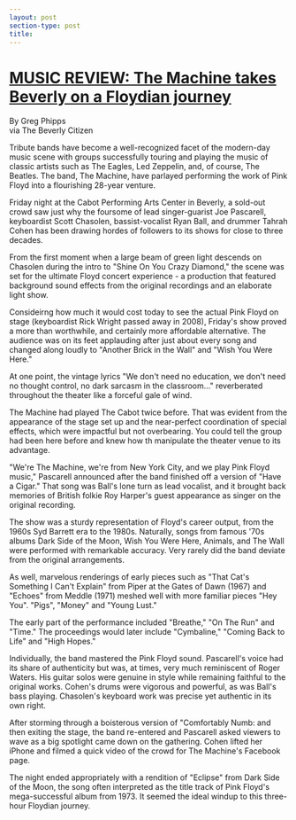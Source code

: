 ```yaml
---
layout: post
section-type: post
title: 
---
```


<h1><a href="http://beverly.wickedlocal.com/news/20180226/music-review-machine-takes-beverly-on-floydian-journey">MUSIC REVIEW: The Machine takes Beverly on a Floydian journey</a></h1>

<p>By Greg Phipps&nbsp;<br />
via The Beverly Citizen</p>

<p>Tribute bands have become a well-recognized facet of the modern-day music scene with groups successfully touring and playing the music of classic artists such as The Eagles, Led Zeppelin, and, of course, The Beatles. The band, The Machine, have parlayed performing the work of Pink Floyd into a flourishing 28-year venture.&nbsp;</p>

<p>Friday night at the Cabot Performing Arts Center in Beverly, a sold-out crowd saw just why the foursome of lead singer-guarist Joe Pascarell, keyboardist Scott Chasolen, bassist-vocalist Ryan Ball, and drummer Tahrah Cohen has been drawing hordes of followers to its shows for close to three decades.&nbsp;</p>

<p>From the first moment when a large beam of green light descends on Chasolen during the intro to "Shine On You Crazy Diamond," the scene was set for the ultimate Floyd concert experience - a production that featured background sound effects from the original recordings and an elaborate light show.&nbsp;</p>

<p>Consideirng how much it would cost today to see the actual Pink Floyd on stage (keyboardist Rick Wright passed away in 2008), Friday's show proved a more than worthwhile, and certainly more affordable alternative. The audience was on its feet applauding after just about every song and changed along loudly to "Another Brick in the Wall" and "Wish You Were Here."</p>

<p>At one point, the vintage lyrics "We don't need no education, we don't need no thought control, no dark sarcasm in the classroom..." reverberated throughout the theater like a forceful gale of wind.</p>

<p>The Machine had played The Cabot twice before. That was evident from the appearance of the stage set up and the near-perfect coordination of special effects, which were impactful but not overbearing. You could tell the group had been here before and knew how th manipulate the theater venue to its advantage.&nbsp;</p>

<p>"We're The Machine, we're from New York City, and we play Pink Floyd music," Pascarell announced after the band finished off a version of "Have a Cigar." That song was Ball's lone turn as lead vocalist, and it brought back memories of British folkie Roy Harper's guest appearance as singer on the original recording.&nbsp;</p>

<p>The show was a sturdy representation of Floyd's career output, from the 1960s Syd Barrett era to the 1980s. Naturally, songs from famous '70s albums Dark Side of the Moon, Wish You Were Here, Animals, and The Wall were performed with remarkable accuracy. Very rarely did the band deviate from the original arrangements.&nbsp;</p>

<p>As well, marvelous renderings of early pieces such as "That Cat's Something I Can't Explain" from Piper at the Gates of Dawn (1967) and "Echoes" from Meddle (1971) meshed well with more familiar pieces "Hey You". "Pigs", "Money" and "Young Lust."</p>

<p>The early part of the performance included "Breathe," "On The Run" and "Time." The proceedings would later include "Cymbaline," "Coming Back to Life" and "High Hopes."</p>

<p>Individually, the band mastered the Pink Floyd sound. Pascarell's voice had its share of authenticity but was, at times, very much reminiscent of Roger Waters. His guitar solos were genuine in style while remaining faithful to the original works. Cohen's drums were vigorous and powerful, as was Ball's bass playing. Chasolen's keyboard work was precise yet authentic in its own right.&nbsp;</p>

<p>After storming through a boisterous version of "Comfortably Numb: and then exiting the stage, the band re-entered and Pascarell asked viewers to wave as a big spotlight came down on the gathering. Cohen lifted her iPhone and filmed a quick video of the crowd for The Machine's Facebook page.&nbsp;</p>

<p>The night ended appropriately with a rendition of "Eclipse" from Dark Side of the Moon, the song often interpreted as the title track of Pink Floyd's mega-successful album from 1973. It seemed the ideal windup to this three-hour Floydian journey.&nbsp;</p>
